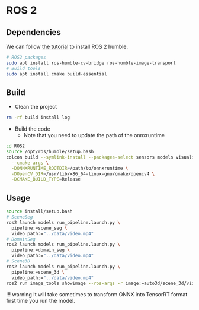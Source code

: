 # ROS 2

## Dependencies

We can follow [the tutorial](https://docs.ros.org/en/humble/Installation/Ubuntu-Install-Debs.html) to install ROS 2 humble.

```bash
# ROS2 packages
sudo apt install ros-humble-cv-bridge ros-humble-image-transport
# Build tools
sudo apt install cmake build-essential
```

## Build

* Clean the project

```bash
rm -rf build install log
```

* Build the code
    * Note that you need to update the path of the onnxruntime

```bash
cd ROS2
source /opt/ros/humble/setup.bash
colcon build --symlink-install --packages-select sensors models visualization \
  --cmake-args \
  -DONNXRUNTIME_ROOTDIR=/path/to/onnxruntime \
  -DOpenCV_DIR=/usr/lib/x86_64-linux-gnu/cmake/opencv4 \
  -DCMAKE_BUILD_TYPE=Release
```

## Usage

```bash
source install/setup.bash
# SceneSeg
ros2 launch models run_pipeline.launch.py \
  pipeline:=scene_seg \
  video_path:="../data/video.mp4"
# DomainSeg
ros2 launch models run_pipeline.launch.py \
  pipeline:=domain_seg \
  video_path:="../data/video.mp4"
# Scene3D
ros2 launch models run_pipeline.launch.py \
  pipeline:=scene_3d \
  video_path:="../data/video.mp4"
ros2 run image_tools showimage --ros-args -r image:=auto3d/scene_3d/viz # Visualize
```

!!! warning
    It will take sometimes to transform ONNX into TensorRT format first time you run the model.
